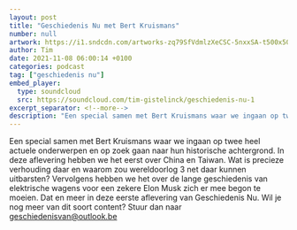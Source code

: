 ```yaml
---
layout: post
title: "Geschiedenis Nu met Bert Kruismans"
number: null
artwork: https://i1.sndcdn.com/artworks-zq79SfVdmlzXeCSC-5nxxSA-t500x500.jpg
author: Tim
date: 2021-11-08 06:00:14 +0100
categories: podcast
tag: ["geschiedenis nu"]
embed_player:
  type: soundcloud
  src: https://soundcloud.com/tim-gistelinck/geschiedenis-nu-1
excerpt_separator: <!--more-->
description: "Een special samen met Bert Kruismans waar we ingaan op twee heel actuele onderwerpen en op zoek gaan naar hun historische achtergrond."
---
```

Een special samen met Bert Kruismans waar we ingaan op twee heel actuele onderwerpen en op zoek gaan naar hun historische achtergrond. In deze aflevering hebben we het eerst over China en Taiwan. Wat is precieze verhouding daar en waarom zou wereldoorlog 3 net daar kunnen uitbarsten? Vervolgens hebben we het over de lange geschiedenis van elektrische wagens voor een zekere Elon Musk zich er mee begon te moeien. Dat en meer in deze eerste aflevering van Geschiedenis Nu. Wil je nog meer van dit soort content? Stuur dan naar geschiedenisvan@outlook.be